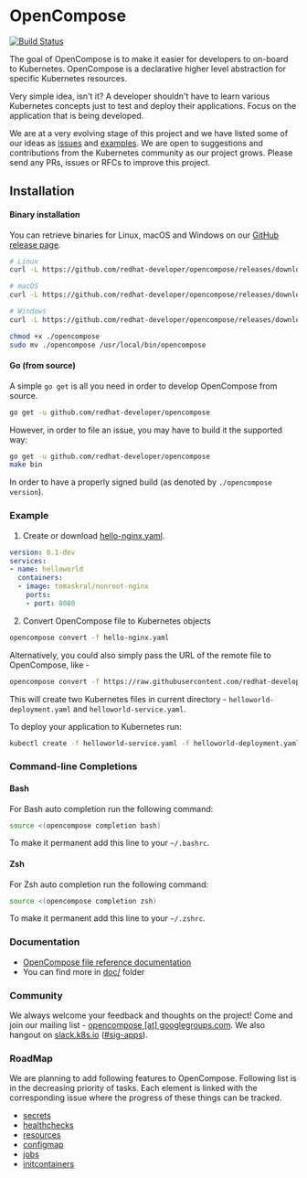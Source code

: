 # OpenCompose

[![Build Status](https://travis-ci.org/redhat-developer/opencompose.svg?branch=master)](https://travis-ci.org/redhat-developer/opencompose)

The goal of OpenCompose is to make it easier for developers to on-board to Kubernetes.
OpenCompose is a declarative higher level abstraction for specific Kubernetes resources.

Very simple idea, isn't it?
A developer shouldn't have to learn various Kubernetes concepts just to test and deploy their applications.
Focus on the application that is being developed.

We are at a very evolving stage of this project and we have listed some of our ideas as [issues](https://github.com/redhat-developer/opencompose/issues)
and [examples](https://github.com/redhat-developer/opencompose/blob/master/examples/).
We are open to suggestions and contributions from the Kubernetes community as our project grows.
Please send any PRs, issues or RFCs to improve this project.

## Installation

#### Binary installation

You can retrieve binaries for Linux, macOS and Windows on our [GitHub release page](https://github.com/redhat-developer/opencompose/releases).

```sh
# Linux
curl -L https://github.com/redhat-developer/opencompose/releases/download/v0.1.0/opencompose-linux-amd64 -o opencompose

# macOS
curl -L https://github.com/redhat-developer/opencompose/releases/download/v0.1.0/opencompose-darwin-amd64 -o opencompose

# Windows
curl -L https://github.com/redhat-developer/opencompose/releases/download/v0.1.0/opencompose-windows-amd64.exe -o opencompose.exe

chmod +x ./opencompose
sudo mv ./opencompose /usr/local/bin/opencompose
```

#### Go (from source)

A simple `go get` is all you need in order to develop OpenCompose from source.

```sh
go get -u github.com/redhat-developer/opencompose
```

However, in order to file an issue, you may have to build it the supported way:

```sh
go get -u github.com/redhat-developer/opencompose
make bin
```

In order to have a properly signed build (as denoted by `./opencompose version`).

### Example
1) Create or download [hello-nginx.yaml](https://github.com/redhat-developer/opencompose/blob/master/examples/hello-nginx.yaml).

```yaml
version: 0.1-dev
services:
- name: helloworld
  containers:
  - image: tomaskral/nonroot-nginx
    ports:
    - port: 8080
```

2) Convert OpenCompose file to Kubernetes objects

```sh
opencompose convert -f hello-nginx.yaml
```

Alternatively, you could also simply pass the URL of the remote file to OpenCompose, like -

```sh
opencompose convert -f https://raw.githubusercontent.com/redhat-developer/opencompose/master/examples/hello-nginx.yaml
```

This will create two Kubernetes files in current directory - `helloworld-deployment.yaml` and `helloworld-service.yaml`.

To deploy your application to Kubernetes run:

```sh
kubectl create -f helloworld-service.yaml -f helloworld-deployment.yaml
```


### Command-line Completions
#### Bash
For Bash auto completion run the following command:

```bash
source <(opencompose completion bash)
```

To make it permanent add this line to your `~/.bashrc`.

#### Zsh
For Zsh auto completion run the following command:

```zsh
source <(opencompose completion zsh)
```

To make it permanent add this line to your `~/.zshrc`.

### Documentation
 - [OpenCompose file reference documentation](https://github.com/redhat-developer/opencompose/blob/master/docs/file-reference.md)
 - You can find more in [doc/](https://github.com/redhat-developer/opencompose/tree/master/docs) folder

### Community
We always welcome your feedback and thoughts on the project! Come and join our mailing list - [opencompose [at] googlegroups.com](https://groups.google.com/forum/#!forum/opencompose). We also hangout on [slack.k8s.io](http://slack.k8s.io/) ([#sig-apps](https://kubernetes.slack.com/messages/sig-apps/)).

### RoadMap

We are planning to add following features to OpenCompose. Following list is in the decreasing priority of tasks. Each element is linked with the corresponding issue where the progress of these things can be tracked.

- [secrets](https://github.com/redhat-developer/opencompose/issues/43)
- [healthchecks](https://github.com/redhat-developer/opencompose/issues/24)
- [resources](https://github.com/redhat-developer/opencompose/issues/123)
- [configmap](https://github.com/redhat-developer/opencompose/issues/124)
- [jobs](https://github.com/redhat-developer/opencompose/issues/44)
- [initcontainers](https://github.com/redhat-developer/opencompose/issues/126)

